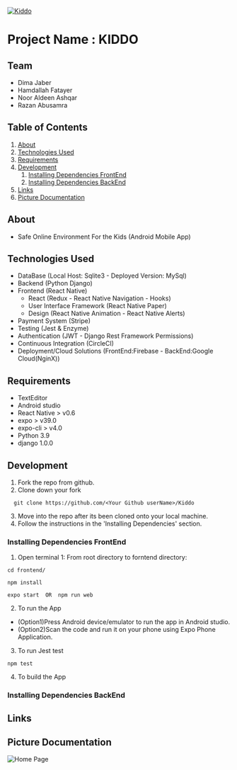 [![Kiddo](https://i.postimg.cc/wTKffWZb/kiddo.png)](https://blackpearl2.ew.r.appspot.com/)

# Project Name : KIDDO

## Team

  - Dima Jaber
  - Hamdallah Fatayer 
  - Noor Aldeen Ashqar
  - Razan Abusamra
  
## Table of Contents

1. [About](#about)
1. [Technologies Used](#technologies-used)
1. [Requirements](#requirements)
1. [Development](#development)
    1. [Installing Dependencies FrontEnd](#installing-dependencies-frontend)
    1. [Installing Dependencies BackEnd](#installing-dependencies-backend)
1. [Links](#links)
1. [Picture Documentation](#picture-documentation)

## About

- Safe Online Environment For the Kids (Android Mobile App)

## Technologies Used

- DataBase (Local Host: Sqlite3 - Deployed Version: MySql)
- Backend (Python Django)
- Frontend (React Native)
   - React (Redux - React Native Navigation - Hooks)
   - User Interface Framework (React Native Paper)
   - Design (React Native Animation - React Native Alerts)
- Payment System (Stripe)
- Testing (Jest & Enzyme)
- Authentication (JWT - Django Rest Framework Permissions)
- Continuous Integration (CircleCI)
- Deployment/Cloud Solutions (FrontEnd:Firebase - BackEnd:Google Cloud(NginX))

## Requirements

- TextEditor 
- Android studio
- React Native > v0.6
- expo > v39.0
- expo-cli > v4.0
- Python 3.9 
- django 1.0.0

## Development

1. Fork the repo from github.
2. Clone down your fork
```
  git clone https://github.com/<Your Github userName>/Kiddo
```
3. Move into the repo after its been cloned onto your local machine.
4. Follow the instructions in the 'Installing Dependencies' section.

### Installing Dependencies FrontEnd

1. Open terminal 1: From root directory to forntend directory:

```
cd frontend/

npm install

expo start  OR  npm run web
```
2. To run the App
  - (Option1)Press Android device/emulator to run the app in Android studio.
  - (Option2)Scan the code and run it on your phone using Expo Phone Application.
3. To run Jest test
```
npm test
``` 
4. To build the App 


### Installing Dependencies BackEnd
## Links
## Picture Documentation

![Home Page]()



